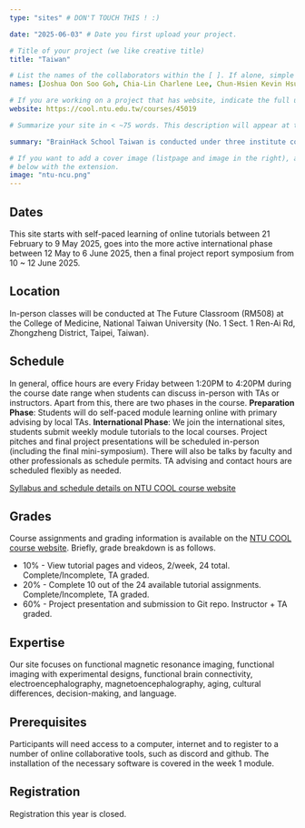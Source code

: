 ```yaml
---
type: "sites" # DON'T TOUCH THIS ! :)

date: "2025-06-03" # Date you first upload your project.

# Title of your project (we like creative title)
title: "Taiwan"

# List the names of the collaborators within the [ ]. If alone, simple put your name within []
names: [Joshua Oon Soo Goh, Chia-Lin Charlene Lee, Chun-Hsien Kevin Hsu]

# If you are working on a project that has website, indicate the full url including "https://" below or leave it empty.
website: https://cool.ntu.edu.tw/courses/45019

# Summarize your site in < ~75 words. This description will appear at the top of your page and on the list page with other sites..

summary: "BrainHack School Taiwan is conducted under three institute courses: The Graduate Institute of Brain and Mind Sciences (**GIBMS7021**) and Graduate Institute of Linguistics (**LING7430**) at National Taiwan University, and the Institute of Cognitive Neuroscience at National Central University (**NS5126**)."

# If you want to add a cover image (listpage and image in the right), add it to your directory and indicate the name
# below with the extension.
image: "ntu-ncu.png"
---
```


## Dates
This site starts with self-paced learning of online tutorials between 21 February to 9 May 2025, goes into the more active international phase between 12 May to 6 June 2025, then a final project report symposium from 10 ~ 12 June 2025.

## Location
In-person classes will be conducted at The Future Classroom (RM508) at the College of Medicine, National Taiwan University (No. 1 Sect. 1 Ren-Ai Rd, Zhongzheng District, Taipei, Taiwan).

## Schedule
In general, office hours are every Friday between 1:20PM to 4:20PM during the course date range when students can discuss in-person with TAs or instructors. Apart from this, there are two phases in the course. **Preparation Phase**: Students will do self-paced module learning online with primary advising by local TAs. **International Phase**: We join the international sites, students submit weekly module tutorials to the local courses. Project pitches and final project presentations will be scheduled in-person (including the final mini-symposium). There will also be talks by faculty and other professionals as schedule permits. TA advising and contact hours are scheduled flexibly as needed.

[Syllabus and schedule details on NTU COOL course website](https://cool.ntu.edu.tw/courses/45019)

## Grades
Course assignments and grading information is available on the [NTU COOL course website](https://cool.ntu.edu.tw/courses/45019). Briefly, grade breakdown is as follows.
 * 10% - View tutorial pages and videos, 2/week, 24 total. Complete/Incomplete, TA graded.
 * 20% - Complete 10 out of the 24 available tutorial assignments. Complete/Incomplete, TA graded.
 * 60% - Project presentation and submission to Git repo. Instructor + TA graded.

## Expertise
Our site focuses on functional magnetic resonance imaging, functional imaging with experimental designs, functional brain connectivity, electroencephalography, magnetoencephalography, aging, cultural differences, decision-making, and language.

## Prerequisites
Participants will need access to a computer, internet and to register to a number of online collaborative tools, such as discord and github. The installation of the necessary software is covered in the week 1 module.

## Registration
Registration this year is closed.
